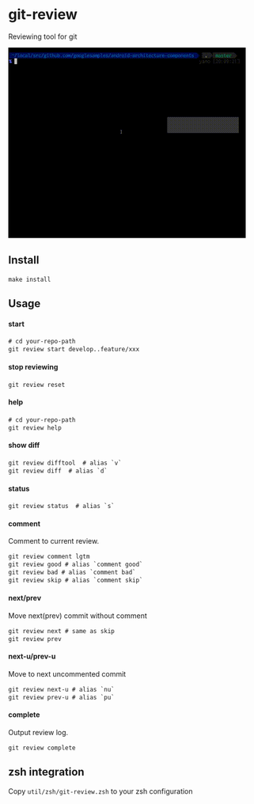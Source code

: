 
# git-review

Reviewing tool for git

![git-review](https://raw.githubusercontent.com/tetsutan/git-review/master/screenshot.gif)


## Install

```
make install
```

## Usage


#### start

```
# cd your-repo-path
git review start develop..feature/xxx
```

#### stop reviewing

```
git review reset
```

#### help


```
# cd your-repo-path
git review help
```

#### show diff

```
git review difftool  # alias `v`
git review diff  # alias `d`
```


#### status
```
git review status  # alias `s`
```

#### comment

Comment to current review.

```
git review comment lgtm
git review good # alias `comment good`
git review bad # alias `comment bad`
git review skip # alias `comment skip`
```

#### next/prev

Move next(prev) commit without comment

```
git review next # same as skip
git review prev
```

#### next-u/prev-u

Move to next uncommented commit

```
git review next-u # alias `nu`
git review prev-u # alias `pu`
```

#### complete

Output review log.

```
git review complete
```

## zsh integration

Copy `util/zsh/git-review.zsh` to your zsh configuration

